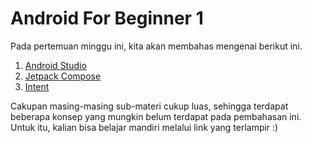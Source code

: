 # Android For Beginner 1

Pada pertemuan minggu ini, kita akan membahas mengenai berikut ini.

1. [Android Studio](Sub-Materi/AndroidStudio/Materi.md)
2. [Jetpack Compose](Sub-Materi/JetpackCompose/Materi.md) 
2. [Intent](Sub-Materi/Intent/Intent.md) 

Cakupan masing-masing sub-materi cukup luas, sehingga terdapat beberapa konsep yang mungkin belum terdapat pada pembahasan ini. Untuk itu, kalian bisa belajar mandiri melalui link yang terlampir :)
